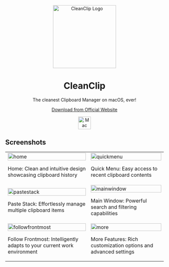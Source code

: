 <div align="center">

<a href="https://cleanclip.cc">
  <img src="https://cleanclip.cc/images/logo.webp" alt="CleanClip Logo" width="200" height="auto">
</a>

# CleanClip

The cleanest Clipboard Manager on macOS, ever!
<p>
  <a href="https://cleanclip.cc/download.html">
    Download from Official Website
  </a>
  </p>

  <a href="https://apps.apple.com/us/app/cleanclip/id6463153747">
    <img src="https://tools.applemediaservices.com/api/badges/download-on-the-mac-app-store/black/us?size=250x83&releaseDate=1654041600" alt="Mac App Store" height="40">
  </a>
</div>


## Screenshots
<table>
  <tr>
    <td>
      <img src="https://github.com/user-attachments/assets/b92f0d3a-840c-4e7b-86ce-947dba8b6767" alt="home" style="width: 100%; height: auto;">
      <p>Home: Clean and intuitive design showcasing clipboard history</p>
    </td>
    <td>
      <img src="https://github.com/user-attachments/assets/74d9bd57-9734-4c9c-818e-aba218908c98" alt="quickmenu" style="width: 100%; height: auto;">
      <p>Quick Menu: Easy access to recent clipboard contents</p>
    </td>
  </tr>
  <tr>
    <td>
      <img src="https://github.com/user-attachments/assets/54f05125-0a57-4520-95aa-70ecaf00c051" alt="pastestack" style="width: 100%; height: auto;">
      <p>Paste Stack: Effortlessly manage multiple clipboard items</p>
    </td>
    <td>
      <img src="https://github.com/user-attachments/assets/f6a37199-4415-4196-87a3-570938779085" alt="mainwindow" style="width: 100%; height: auto;">
      <p>Main Window: Powerful search and filtering capabilities</p>
    </td>
  </tr>
  <tr>
    <td>
      <img src="https://github.com/user-attachments/assets/ee3ed87e-7e2e-41c7-b6a1-ff3886aea9bf" alt="followfrontmost" style="width: 100%; height: auto;">
      <p>Follow Frontmost: Intelligently adapts to your current work environment</p>
    </td>
    <td>
      <img src="https://github.com/user-attachments/assets/4099cbb0-ddf6-4d9e-8db1-32edf87498f2" alt="more" style="width: 100%; height: auto;">
      <p>More Features: Rich customization options and advanced settings</p>
    </td>
  </tr>
</table>

